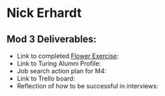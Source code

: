 # Nick Erhardt

## Mod 3 Deliverables:

* Link to completed [Flower Exercise](https://gist.github.com/ski-climb/889d51a73291a53355dfec8afdf022e5):
* Link to Turing Alumni Profile:
* Job search action plan for M4:
* Link to Trello board:
* Reflection of how to be successful in interviews: 
